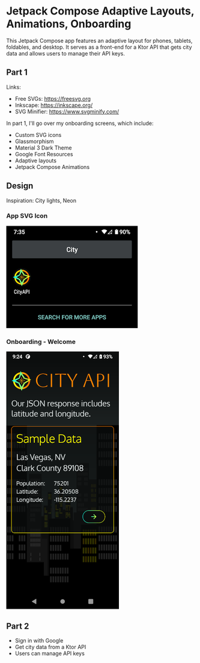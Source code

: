 # Jetpack Compose Adaptive Layouts, Animations, Onboarding

This Jetpack Compose app features an adaptive layout for phones, tablets,
foldables, and desktop. It serves as a front-end for a Ktor API that
gets city data and allows users to manage their API keys.

## Part 1

Links:
* Free SVGs: https://freesvg.org
* Inkscape: https://inkscape.org/
* SVG Minifier: https://www.svgminify.com/

In part 1, I'll go over my onboarding screens, which include:

* Custom SVG icons
* Glassmorphism
* Material 3 Dark Theme
* Google Font Resources
* Adaptive layouts
* Jetpack Compose Animations

## Design

Inspiration: City lights, Neon

### App SVG Icon

![Icon](launcher_icon.png)

### Onboarding - Welcome

![Onboarding](onboarding.png)

## Part 2

* Sign in with Google
* Get city data from a Ktor API
* Users can manage API keys
